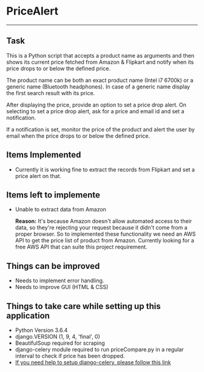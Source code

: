 ﻿# PriceAlert
------------------------------------------------------------------------------------------
## Task

This is a Python script that accepts a product name as arguments and then shows its current price fetched from Amazon & Flipkart and notify when its price drops to or below the defined price.

The product name can be both an exact product name (Intel i7 6700k) or a generic name (Bluetooth headphones). In case of a generic name display the first search result with its price.

After displaying the price, provide an option to set a price drop alert. On selecting to set a price drop alert, ask for a price and email id and set a notification.

If a notification is set, monitor the price of the product and alert the user by email when the price drops to or below the defined price.

## Items Implemented
- Currently it is working fine to extract the records from Flipkart and set a price alert on that.


## Items left to implemente
- Unable to extract data from Amazon

  **Reason:** It's because Amazon doesn't allow automated access to their data, so they're rejecting your request because it didn't come  from a proper browser. So to implemented these functionality we need an AWS API to get the price list of product from Amazon.
      Currently looking for a free AWS API that can suite this project requirement.

## Things can be improved
- Needs to implement error handling. 
- Needs to improve GUI (HTML & CSS)
 
## Things to take care while setting up this application
- Python Version    3.6.4
- django.VERSION   (1, 9, 4, 'final', 0)
- BeautifulSoup required for scraping 
- django-celery module required to run priceCompare.py in a regular interval to check if price has been dropped.
- [ If you need help to setup django-celery, please follow this link ](https://chase-seibert.github.io/blog/2010/07/09/djangocelery-quickstart-or-how-i-learned-to-stop-using-cron-and-love-celery.html)

   
